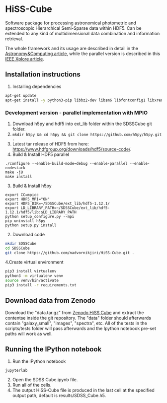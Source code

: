 # HiSS-Cube
Software package for processing astronomical photometric and spectroscopic Hierarchical Semi-Sparse data within HDF5. Can be extended to any kind of multidimensional data combination and information retrieval.

The whole framework and its usage are described in detail in the [Astronomy&Computing article](https://www.researchgate.net/publication/350585859_HiSS-Cube_A_scalable_framework_for_Hierarchical_Semi-Sparse_Cubes_preserving_uncertainties), while the parallel version is described in this [IEEE Xplore article](https://ieeexplore.ieee.org/document/10278401).

## Installation instructions

1. Installing dependencies
```bash
apt-get update
apt-get install -y python3-pip libbz2-dev libsm6 libfontconfig1 libxrender1 libopenmpi-dev ffmpeg libsm6 libxext6
```

### Development version - parallel implementation with MPIO
1. Download h5py and hdf5 into ext_lib folder within the SDSSCube git folder. 
  1. ```mkdir h5py && cd h5py && git clone https://github.com/h5py/h5py.git . ```
  2. Latest tar release of HDF5 from here: https://www.hdfgroup.org/downloads/hdf5/source-code/.
2. Build & Install HDF5 parallel
```
./configure --enable-build-mode=debug --enable-parallel --enable-codestack
make -j8
make install
```
3. Build & Install h5py
```
export CC=mpicc
export HDF5_MPI="ON"
export HDF5_DIR=~/SDSSCube/ext_lib/hdf5-1.12.1/
export LD_LIBRARY_PATH=~/SDSSCube/ext_lib/hdf5-1.12.1/hdf5/lib:$LD_LIBRARY_PATH
python setup_configure.py --mpi
pip uninstall h5py
python setup.py install
```

2. Download code
```bash
mkdir SDSSCube
cd SDSSCube
git clone https://github.com/nadvornikjiri/HiSS-Cube.git .
```
4.Create virtual environment
```bash
pip3 install virtualenv
python3 -m virtualenv venv
source venv/bin/activate
pip3 install -r requirements.txt
```




## Download data from Zenodo
Download the "data.tar.gz" from [Zenodo HiSS Cube](https://zenodo.org/record/4273993#.X8ESdWhKiUk) and extract the contentse ìnside the git repository. The "data" folder should afterwards contain "galaxy_small", "images", "spectra", etc. All of the tests in the scripts/tests folder will pass afterwards and the Ipython notebook pre-set paths will work as well.


## Running the IPython notebook

1. Run the IPython notebook
```bash
jupyterlab
````

2. Open the SDSS Cube.ipynb file.
3. Run all of the cells.
4. The output HiSS-Cube file is produced in the last cell at the specified output path, default is results/SDSS_Cube.h5.



